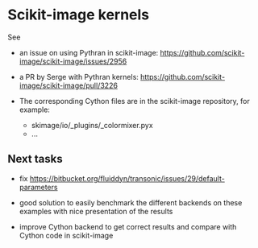 # Scikit-image kernels

See

- an issue on using Pythran in scikit-image:
  https://github.com/scikit-image/scikit-image/issues/2956

- a PR by Serge with Pythran kernels:
  https://github.com/scikit-image/scikit-image/pull/3226

- The corresponding Cython files are in the scikit-image repository, for example:

  - skimage/io/_plugins/_colormixer.pyx
  - ...

## Next tasks

- fix https://bitbucket.org/fluiddyn/transonic/issues/29/default-parameters

- good solution to easily benchmark the different backends on these examples
  with nice presentation of the results

- improve Cython backend to get correct results and compare with Cython code in
  scikit-image

